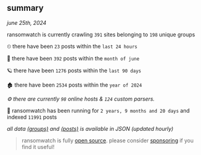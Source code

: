 
## summary
_june 25th, 2024_

ransomwatch is currently crawling `391` sites belonging to `198` unique groups

⏲ there have been `23` posts within the `last 24 hours`

🦈 there have been `392` posts within the `month of june`

🪐 there have been `1276` posts within the `last 90 days`

🏚 there have been `2534` posts within the `year of 2024`

_⚙️ there are currently `98` online hosts & `124` custom parsers._

🦕 ransomwatch has been running for `2 years, 9 months and 20 days` and indexed `11991` posts

_all data  [(groups)](http://ransomwhat.telemetry.ltd/groups) and [(posts)](http://ransomwhat.telemetry.ltd/posts) is available in JSON (updated hourly)_

> ransomwatch is fully [open source](https://github.com/joshhighet/ransomwatch#ransomwatch--). please consider [sponsoring](https://github.com/sponsors/joshhighet) if you find it useful!
